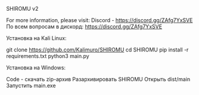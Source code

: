 SHIROMU v2

For more information, please visit: Discord - https://discord.gg/ZAfg7YxSVE По всем вопросам в дискорд: https://discord.gg/ZAfg7YxSVE

Установка на Kali Linux:

git clone https://github.com/Kalimuro/SHIROMU cd SHIROMU pip install -r requirements.txt python3 main.py

Установка на Windows:

Code - скачать zip-архив Разархивировать SHIROMU Открыть dist/main Запустить main.exe
